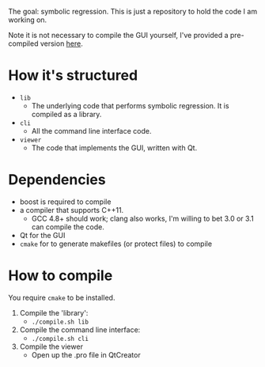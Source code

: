The goal: symbolic regression. This is just a repository to hold the code I am working on.

Note it is not necessary to compile the GUI yourself, I've provided a pre-compiled version
[here](https://github.com/miguelmartin75/GP-Symbolic-Regression/releases/download/0.1/viewer.app.zip).

# How it's structured

- `lib`
    - The underlying code that performs symbolic regression. It is compiled as a library.
- `cli`
    - All the command line interface code.
- `viewer`
    - The code that implements the GUI, written with Qt.

# Dependencies

- boost is required to compile
- a compiler that supports C++11.
    - GCC 4.8+ should work; clang also works, I'm willing to bet 3.0 or 3.1 can compile the code.
- Qt for the GUI
- `cmake` for to generate makefiles (or protect files) to compile

# How to compile

You require `cmake` to be installed.

1. Compile the 'library':
    - `./compile.sh lib`
2. Compile the command line interface:
    - `./compile.sh cli`
3. Compile the viewer
    - Open up the .pro file in QtCreator
